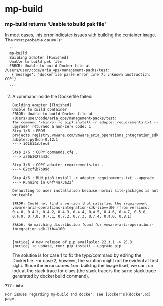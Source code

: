 # mp-build

### mp-build returns 'Unable to build pak file'

In most cases, this error indicates issues with building the container image. The most probable cause is:

      ```
      mp-build
      Building adapter [Finished]
      Unable to build pak file
      ERROR: Unable to build Docker file at /Users/user/code/aria_ops/management-packs/test:
       {'message': 'dockerfile parse error line 7: unknown instruction: COP'}

      ```
2. A command inside the Dockerfile failed:

      ```
      Building adapter [Finished]
      Unable to build container
      ERROR: Unable to build Docker file at /Users/user/code/aria_ops/management-packs/test:
      The command '/bin/sh -c pip3 install -r adapter_requirements.txt --upgrade' returned a non-zero code: 1
      Step 1/6 : FROM projects.registry.vmware.com/vmware_aria_operations_integration_sdk/base-adapter:python-0.12.1
      ---> 162815abfec9

      Step 2/6 : COPY commands.cfg .
      ---> a30b1027a43c

      Step 3/6 : COPY adapter_requirements.txt .
      ---> 62ccf9b7b89d

      Step 4/6 : RUN pip3 install -r adapter_requirements.txt --upgrade
      ---> Running in 64f44a73a22f

      Defaulting to user installation because normal site-packages is not writeable

      ERROR: Could not find a version that satisfies the requirement vmware-aria-operations-integration-sdk-lib==100 (from versions: 0.4.0, 0.4.1, 0.4.2, 0.4.3, 0.4.4, 0.4.5, 0.4.6, 0.4.7, 0.5.0, 0.6.0, 0.7.0, 0.7.1, 0.7.2, 0.7.3, 0.7.4, 0.8.0, 0.8.1)

      ERROR: No matching distribution found for vmware-aria-operations-integration-sdk-lib==100


      [notice] A new release of pip available: 22.3.1 -> 23.3
      [notice] To update, run: pip install --upgrade pip
      ```
   The solution is for case 1 to fix the typo/command by editing the Dockerfile.
   For case 2, however, the solution might not be evident at first sight.
   Since the error comes from building the image itself,
   we can run look at the stack trace for clues
   (the stack trace is the same stack trace generated by docker build command).

???+ info

    For issues regarding mp-build and docker, see [Docker's](docker.md) page.

